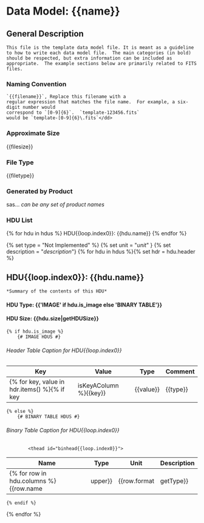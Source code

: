 # Data Model: {{name}}

## General Description

    This file is the template data model file. It is meant as a guideline
    to how to write each data model file.  The main categories (in bold)
    should be respected, but extra information can be included as
    appropriate.  The example sections below are primarily related to FITS files.

### Naming Convention
    `{{filename}}`, Replace this filename with a
    regular expression that matches the file name.  For example, a six-digit number would
    correspond to `[0-9]{6}`.  `template-123456.fits`
    would be `template-[0-9]{6}\.fits`</dd>

### Approximate Size
{{filesize}}

### File Type
{{filetype}}

### Generated by Product
sas... *can be any set of product names*

### HDU List
{% for hdu in hdus %}
HDU{{loop.index0}}: {{hdu.name}}
{% endfor %}

{% set type = "Not Implemented" %}
{% set unit = "*unit*" }
{% set description = "*description*"}
{% for hdu in hdus %}{% set hdr = hdu.header %}

## HDU{{loop.index0}}: {{hdu.name}}
    *Summary of the contents of this HDU*

#### HDU Type: {{'IMAGE' if hdu.is_image else 'BINARY TABLE'}}
#### HDU Size: {{hdu.size|getHDUSize}}

    {% if hdu.is_image %}
        {# IMAGE HDUS #}
###### Header Table Caption for HDU{{loop.index0}}
Key | Value | Type | Comment
--- | --- | --- | ---
{% for key, value in hdr.items() %}{% if key|isKeyAColumn %}{{key}} | {{value}} | {{type}} | {{hdr.comments[key]}}{% endif %}{% endfor %}
    {% else %}
        {# BINARY TABLE HDUS #}
###### Binary Table Caption for HDU{{loop.index0}}
            <thead id="binhead{{loop.index0}}">
Name | Type | Unit | Description
--- | --- | --- | ---
{% for row in hdu.columns %}{{row.name|upper}} | {{row.format|getType}} | {{ unit }} | {{description }} {% endfor %}
    {% endif %}
{% endfor %}

